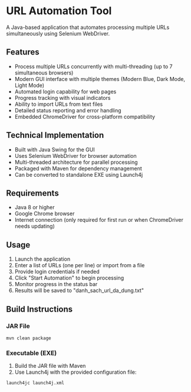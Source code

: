# URL Automation Tool

A Java-based application that automates processing multiple URLs simultaneously using Selenium WebDriver.

## Features

- Process multiple URLs concurrently with multi-threading (up to 7 simultaneous browsers)
- Modern GUI interface with multiple themes (Modern Blue, Dark Mode, Light Mode)
- Automated login capability for web pages
- Progress tracking with visual indicators
- Ability to import URLs from text files
- Detailed status reporting and error handling
- Embedded ChromeDriver for cross-platform compatibility

## Technical Implementation

- Built with Java Swing for the GUI
- Uses Selenium WebDriver for browser automation
- Multi-threaded architecture for parallel processing
- Packaged with Maven for dependency management
- Can be converted to standalone EXE using Launch4j

## Requirements

- Java 8 or higher
- Google Chrome browser
- Internet connection (only required for first run or when ChromeDriver needs updating)

## Usage

1. Launch the application
2. Enter a list of URLs (one per line) or import from a file
3. Provide login credentials if needed
4. Click "Start Automation" to begin processing
5. Monitor progress in the status bar
6. Results will be saved to "danh_sach_url_da_dung.txt"

## Build Instructions

### JAR File
```
mvn clean package
```

### Executable (EXE)
1. Build the JAR file with Maven
2. Use Launch4j with the provided configuration file:
```
launch4jc launch4j.xml
``` 